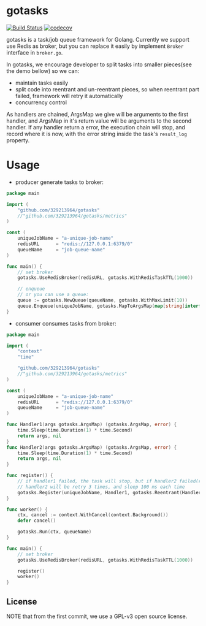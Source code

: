 # gotasks

[![Build Status](https://travis-ci.org/jiajunhuang/gotasks.svg?branch=master)](https://travis-ci.org/jiajunhuang/gotasks)
[![codecov](https://codecov.io/gh/jiajunhuang/gotasks/branch/master/graph/badge.svg)](https://codecov.io/gh/jiajunhuang/gotasks)

gotasks is a task/job queue framework for Golang. Currently we support use Redis as broker, but you can replace it
easily by implement `Broker` interface in `broker.go`.

In gotasks, we encourage developer to split tasks into smaller pieces(see the demo bellow) so we can:

- maintain tasks easily
- split code into reentrant and un-reentrant pieces, so when reentrant part failed, framework will retry it automatically
- concurrency control

As handlers are chained, ArgsMap we give will be arguments to the first handler, and ArgsMap in it's return value will
be arguments to the second handler. If any handler return a error, the execution chain will stop, and record where it
is now, with the error string inside the task's `result_log` property.

# Usage

- producer generate tasks to broker:

```go
package main

import (
	"github.com/329213964/gotasks"
	//"github.com/329213964/gotasks/metrics"
)

const (
	uniqueJobName = "a-unique-job-name"
	redisURL      = "redis://127.0.0.1:6379/0"
	queueName     = "job-queue-name"
)

func main() {
	// set broker
	gotasks.UseRedisBroker(redisURL, gotasks.WithRedisTaskTTL(1000))

	// enqueue
	// or you can use a queue:
	queue := gotasks.NewQueue(queueName, gotasks.WithMaxLimit(10))
	queue.Enqueue(uniqueJobName, gotasks.MapToArgsMap(map[string]interface{}{})) // or gotasks.StructToArgsMap
}
```

- consumer consumes tasks from broker:

```go
package main

import (
	"context"
	"time"

	"github.com/329213964/gotasks"
	//"github.com/329213964/gotasks/metrics"
)

const (
	uniqueJobName = "a-unique-job-name"
	redisURL      = "redis://127.0.0.1:6379/0"
	queueName     = "job-queue-name"
)

func Handler1(args gotasks.ArgsMap) (gotasks.ArgsMap, error) {
	time.Sleep(time.Duration(1) * time.Second)
	return args, nil
}
func Handler2(args gotasks.ArgsMap) (gotasks.ArgsMap, error) {
	time.Sleep(time.Duration(1) * time.Second)
	return args, nil
}

func register() {
	// if handler1 failed, the task will stop, but if handler2 failed(return a non-nil error)
	// handler2 will be retry 3 times, and sleep 100 ms each time
	gotasks.Register(uniqueJobName, Handler1, gotasks.Reentrant(Handler2, gotasks.WithMaxTimes(3), gotasks.WithSleepyMS(10)))
}

func worker() {
	ctx, cancel := context.WithCancel(context.Background())
	defer cancel()

	gotasks.Run(ctx, queueName)
}

func main() {
	// set broker
	gotasks.UseRedisBroker(redisURL, gotasks.WithRedisTaskTTL(1000))

	register()
	worker()
}
```

## License

NOTE that from the first commit, we use a GPL-v3 open source license.
